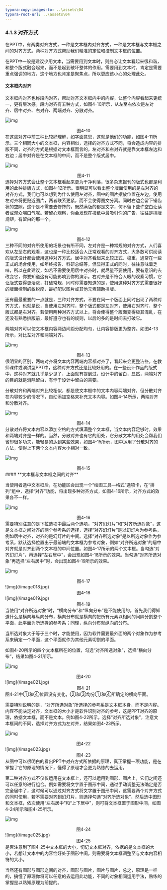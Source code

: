 ```yaml
---
typora-copy-images-to: ..\assets\04
typora-root-url: ..\assets\04
---
```


### 4.1.3  对齐方式

在PPT中，有两类对齐方式，一种是文本框内对齐方式，一种是文本框与文本框之间的对齐方式。两种对齐方式帮助我们精准的定位和控制文本框的位置。

在PPT中一般是建议少用文本，当需要用到文本时，则务必让文本看起来很和谐，和整个版式融合起来，而不是起到破坏整体的作用。需要用到文本时，肯定是需要重点强调的地方，这个地方也肯定是聚焦点，所以更应该小心的处理此处。

#### **文本框内对齐**

文本框内对齐也称段内对齐，帮助对齐文本框内中的内容，让整个内容看起来更统一，更有层次感。段内对齐有五种方式，如图4-10所示，从左至右依次是左对齐、居中对齐、右对齐、两端对齐、分散对齐。

![img](/image010.jpg)

<center>图4-10</center>
在这些对齐中前三种比较好理解，如字面意思，这就是他们的功能，如图4-11所示。三个相同大小的文本框，内容相似，选择的对齐方式不同，将会造成内容的排版不同，对齐的方式是根据对文本框而言的，左对齐和右对齐就是靠文本框左边和右边；居中对齐是在文本框的中间，而不是整个版式居中。

![img](/image011.jpg)

<center>图4-11</center>
选择对齐方式会让整个文本框看起来更为干净利落，很多杂志报刊的版式也都是利用的此种排版方式，如图4-12所示。很明显可以看出整个版面使用的是左对齐的对齐方式，我们也可以想到为什么使用左对齐，图中的图片摆放位置在左边，使用左对齐将更贴近图片，两者联系更紧，而不会使得图文分离。同时右边会留下锯齿状的空隙，这个是不需要去修饰的，既然满版的都是文字，何不留下些许空白让读者或观众喘口气呢。若留心观察，你会发现在报纸中最吸引你的广告，往往是排版规矩，有留白的那一个。

![img](/image012.jpg)

<center>图4-12</center>
三种不同的对齐所使用的场景也有所不同，左对齐是一种常规的对齐方式，人们喜欢从左至右的观看，这也是一种比较适合人正常观看的对齐方式，大多数可供阅读的版式设计都会使用这种对齐方式。居中对齐看起来比较正式、稳重，通常在一些正式的场合使用，如年终报告、科研总结等，但显得正式的同时，往往意味着乏味，所以在此建议，如若不需要使用居中对齐时，就尽量不要使用，要有意识的去改变它，你要知道这有可能影响到你的演示。右对齐是不符合人眼的观察习惯，它让版式变得更活泼，打破常规，同时你需要知道的是，使用这种对齐方式需要很好的版面控制的敏锐度，最好配以图片或其他元素辅助排版。

还有最最重要的一点就是，三种对齐方式，不要在同一个版面上同时出现了两种对齐方式，也就是说，当使用左对齐时，整个版式都是左对齐，使用右对齐时，整个版式都是右对齐。若使用两种对齐方式以上，将会使得整个版面变得极其混乱，在还没有熟悉排版前，最好遵守也有的规则，以后的多的是时间去打破它。

两端对齐可以使文本框内容两边间距分配均匀，让内容排版更为整齐。如图4-13所示，对比左对齐和两端对齐。

![img](/image013.jpg)

<center>图4-13</center>
很明显的区别，两端对齐将文本内容两端内容都对齐了，看起来会更整洁些，在教师课件或演讲型PPT中，这种对齐方式还是比较好用的。在一些设计作品的版式中，这种对齐就几乎是少见了，上面就有提到过，设计中的留白，显然，两端对齐的目的就是消除留白，有悖于设计中留白的需要。

分散对齐和两端对齐比较相似，都是使文本框中的文本内容两端对齐，但分散对齐在内容较少的情况下，自动添加空格来补充文本内容。如图4-14所示，两端对齐和分散对齐。

![img](/image014.jpg)

<center>图4-14</center>
分散对齐将文本内容以添加空格的方式填满整个文本框，当文本内容足够时，效果和两端对齐是一样的。当然，分散对齐也有它的用处，它分散文本的用处会帮我们省却很多功夫，能轻易的达到某些效果，如图4-15所示，图中运用了分散对齐的方法，使得上下两个文本内容大小相对一致。

![img](/image015.jpg)

<center>图4-15</center>
#### **文本框与文本框之间的对齐**

当使用者选中文本框后，在功能区会出现一个“绘图工具—格式”选项卡，在“排列”组中，选择“对齐”功能，将出现多种对齐方式，如图4-16所示，对齐方式的效果各不一样。

![img](/image016.jpg)

<center>图4-16</center>
需要特别注意的是下拉选项中最后两个选项，“对齐幻灯片”和“对齐所选对象”，这是文本框之间对齐的两个参考系的选择，选择“对齐幻灯片”是以幻灯片为参考系，例如居中对齐，对齐的是幻灯片的中间。选择“对齐所选对象”是以所选对象作为参考系，默认选择位置出于最前端的文本框为参考对象，例如“对齐所选对象”的居中对齐就是对齐到两个文本框的中间位置。如图4-17所示的两个文本框。当勾选“对齐幻灯片”，再选择“左右居中”，会出现如图4-18所示的效果。当勾选“对齐所选对象”再选择“左右居中”时，会出现如图4-19所示的效果。

![img](/image017.jpg)

<center>图4-17</center>
![img](/image018.jpg)

<center>图4-18</center>
![img](/image019.jpg)

<center>图4-19</center>
当使用“对齐所选对象”时，“横向分布”和“纵向分布”是不能使用的。首先我们得知道什么是横向与纵向分布，横向分布就是横向的把所有元素以相同的间隔分割整个平面，此平面为所选择的参考系；同理，纵向分布就纵向的分布。

当所选对象大于等于三个时，才能使用，因为软件需要最外面的两个对象作为参考系来确定一个平面，这个平面就作为其他元素切割的平面。

如图4-20所示的四个文本框所在的位置，勾选“对齐所选对象”，选择“横向分布”，结果如图4-21所示。

![img](/image020.jpg)

<center>图4-20</center>
![img](/image021.jpg)

<center>图4-21</center>
图4-21中①和④位置没有变化，②和③均分①和④所确定的横向平面。

需要特别说明的是，“对齐所选对象”所选择的参考系是文本框本身，而不是内容。内容不能决定对齐，文本框的大小才是软件识别对齐的参考，这是PPT对齐的原理，依据文本框，而不是文本。例如图4-22所示，选择“对齐所选对象”，注意文本框间的不同，选择对齐方式为左对齐，结果如图4-23所示。

![img](/image022.jpg)

<center>图4-22</center>
![img](/image023.jpg)

<center>图4-23</center>
从图中可以很明白的看出PPT中对齐方式所依据的原理，真正掌握一项功能，是在掌握了它的原理的情况下，懂得了原理才会更为熟练的去运用。

第二种对齐方式不仅仅运用在文本框上，还可以运用到图形、图片上，它们之间还可以任意的进行组合。例如需要将文字置于图形中间，通过手动调整无法确定是否完全居中了，这时候可以通过对齐方式将文字置于图形中间，这需要两个对齐方式的同时使用，若不需要对齐到幻灯片，则选择勾选“对齐所选对象”，然后选中图形和文本框，依次使用“左右居中”和“上下居中”，则可将文本框置于图形中间，如图4-24所示和图4-25所示。

![img](/image024.jpg)

<center>图4-24</center>
![img](/image025.jpg)

<center>图4-25</center>
是否注意到了图4-25中文本框的大小，切记文本框对齐，依据的是文本框的大小，若想让文本中的内容恰好处于图形中间，则需要将文本框调整至与文本内容相符的大小。

当然还有图形与图形之间的对齐，图形与图片，图片与图片，总之，原理是一样的，搞懂了原理你将可以任意的去运用此功能，不同的对象相同运用手法，熟练的掌握是以熟知原理为前提的。